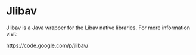 Jlibav
===========
Jlibav is a Java wrapper for the Libav native libraries. For more information visit:

https://code.google.com/p/jlibav/

